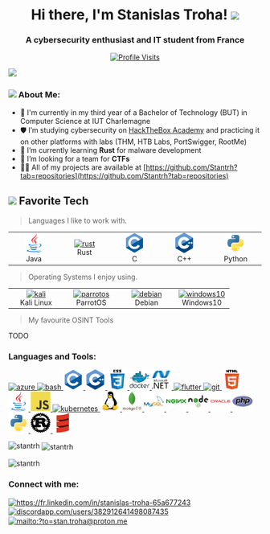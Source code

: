 <h1 align="center"> Hi there, I'm Stanislas Troha! <img src="https://github.com/TheDudeThatCode/TheDudeThatCode/blob/master/Assets/Hi.gif" width="35" /></h1>
<h3 align="center">A cybersecurity enthusiast and IT student from France</h3>

<p align="center">
  <a href="https://media4.giphy.com/media/l0HlCtvUayCgoNGog/giphy.gif">
    <img src="https://media4.giphy.com/media/l0HlCtvUayCgoNGog/giphy.gif" alt="Profile Visits" />
  </a>
</p>



  ![](https://komarev.com/ghpvc/?username=stantrh&label=Profile%20Visits&color=blue&style=for-the-badge)

### <img src="https://github.com/TheDudeThatCode/TheDudeThatCode/blob/master/Assets/Developer.gif" width="45" /> About Me:

- 🏫 I'm currently in my third year of a Bachelor of Technology (BUT) in Computer Science at IUT Charlemagne
- 🛡 I’m studying cybersecurity on [HackTheBox Academy](https://academy.hackthebox.com/) and practicing it on other platforms with labs (THM, HTB Labs, PortSwigger, RootMe)
- 🔭 I’m currently learning **Rust** for malware development
- 🤝 I’m looking for a team for **CTFs**
- 👨‍💻 All of my projects are available at [https://github.com/Stantrh?tab=repositories](https://github.com/Stantrh?tab=repositories)

<h2 align="left"><img src="https://github.com/TheDudeThatCode/TheDudeThatCode/blob/master/Assets/Rocket.gif" width="25" /> Favorite Tech</h2>

> Languages I like to work with.

<table>
  <tr>
    <td align="center" width="96">
       <a href="https://www.java.com" target="_blank" rel="noreferrer"> <img src="https://raw.githubusercontent.com/devicons/devicon/master/icons/java/java-original.svg" alt="java" width="40" height="40"/> </a>
      <br>Java
    </td>
    <td align="center" width="96">
      <a href="https://www.rust-lang.org" target="_blank" rel="noreferrer"> <img src="https://github.com/hussainweb/hussainweb/blob/main/icons/rust.png" alt="rust" width="40" height="40"/> </a>
      <br>Rust
    </td>
    <td align="center" width="96">
      <a href="https://www.cprogramming.com/" target="_blank" rel="noreferrer"> <img src="https://raw.githubusercontent.com/devicons/devicon/master/icons/c/c-original.svg" alt="c" width="40" height="40"/> </a>
      <br>C
    </td>
    <td align="center" width="96">
      <a href="https://www.w3schools.com/cpp/" target="_blank" rel="noreferrer"> <img src="https://raw.githubusercontent.com/devicons/devicon/master/icons/cplusplus/cplusplus-original.svg" alt="cplusplus" width="40" height="40"/> </a>
      <br>C++
    </td>
    <td align="center" width="96">
      <a href="https://www.python.org" target="_blank" rel="noreferrer"> <img src="https://raw.githubusercontent.com/devicons/devicon/master/icons/python/python-original.svg" alt="python" width="40" height="40"/> </a>
      <br>Python
    </td>
  </tr>
</table>



> Operating Systems I enjoy using.
> 
<table>
  <tr>
    <td align="center" width="96">
       <a href="https://www.kali.org/" target="_blank" rel="noreferrer"> <img src="https://icons.iconarchive.com/icons/simpleicons-team/simple/256/kali-linux-icon.png" alt="kali" width="40" height="40"/> </a>
      <br>Kali Linux
    </td>
    <td align="center" width="96">
      <a href="https://parrotsec.org/" target="_blank" rel="noreferrer"> <img src="https://encrypted-tbn0.gstatic.com/images?q=tbn:ANd9GcTb1zvAhC4IUBM9Kb_CHncxu9AeFFlMXRAnQQ&s" alt="parrotos" width="40" height="40"/> </a>
      <br>ParrotOS
    </td>
    <td align="center" width="96">
      <a href="https://www.debian.org/" target="_blank" rel="noreferrer"> <img src="https://cdn.iconscout.com/icon/free/png-256/free-debian-2-202378.png?f=webp" alt="debian" width="40" height="40"/> </a>
      <br>Debian
    </td>
    <td align="center" width="96">
      <a href="https://www.microsoft.com/en-us/software-download/windows10" target="_blank" rel="noreferrer"> <img src="https://cdn.icon-icons.com/icons2/615/PNG/256/Windows_icon-icons.com_56585.png" alt="windows10" width="40" height="40"/> </a>
      <br>Windows10
    </td>
  </tr>
</table>

> My favourite OSINT Tools

TODO

<h3 align="left">Languages and Tools:</h3>
<p align="left">
  <a href="https://azure.microsoft.com/en-in/" target="_blank" rel="noreferrer"> <img src="https://www.vectorlogo.zone/logos/microsoft_azure/microsoft_azure-icon.svg" alt="azure" width="40" height="40"/> </a>
  <a href="https://www.gnu.org/software/bash/" target="_blank" rel="noreferrer"> <img src="https://www.vectorlogo.zone/logos/gnu_bash/gnu_bash-icon.svg" alt="bash" width="40" height="40"/> </a>
  <a href="https://www.cprogramming.com/" target="_blank" rel="noreferrer"> <img src="https://raw.githubusercontent.com/devicons/devicon/master/icons/c/c-original.svg" alt="c" width="40" height="40"/> </a>
  <a href="https://www.w3schools.com/cpp/" target="_blank" rel="noreferrer"> <img src="https://raw.githubusercontent.com/devicons/devicon/master/icons/cplusplus/cplusplus-original.svg" alt="cplusplus" width="40" height="40"/> </a>
  <a href="https://www.w3schools.com/css/" target="_blank" rel="noreferrer"> <img src="https://raw.githubusercontent.com/devicons/devicon/master/icons/css3/css3-original-wordmark.svg" alt="css3" width="40" height="40"/> </a>
  <a href="https://www.docker.com/" target="_blank" rel="noreferrer"> <img src="https://raw.githubusercontent.com/devicons/devicon/master/icons/docker/docker-original-wordmark.svg" alt="docker" width="40" height="40"/> </a>
  <a href="https://dotnet.microsoft.com/" target="_blank" rel="noreferrer"> <img src="https://raw.githubusercontent.com/devicons/devicon/master/icons/dot-net/dot-net-original-wordmark.svg" alt="dotnet" width="40" height="40"/> </a>
  <a href="https://flutter.dev" target="_blank" rel="noreferrer"> <img src="https://www.vectorlogo.zone/logos/flutterio/flutterio-icon.svg" alt="flutter" width="40" height="40"/> </a>
  <a href="https://git-scm.com/" target="_blank" rel="noreferrer"> <img src="https://www.vectorlogo.zone/logos/git-scm/git-scm-icon.svg" alt="git" width="40" height="40"/> </a>
  <a href="https://www.w3.org/html/" target="_blank" rel="noreferrer"> <img src="https://raw.githubusercontent.com/devicons/devicon/master/icons/html5/html5-original-wordmark.svg" alt="html5" width="40" height="40"/> </a>
  <a href="https://www.java.com" target="_blank" rel="noreferrer"> <img src="https://raw.githubusercontent.com/devicons/devicon/master/icons/java/java-original.svg" alt="java" width="40" height="40"/> </a>
  <a href="https://developer.mozilla.org/en-US/docs/Web/JavaScript" target="_blank" rel="noreferrer"> <img src="https://raw.githubusercontent.com/devicons/devicon/master/icons/javascript/javascript-original.svg" alt="javascript" width="40" height="40"/> </a>
  <a href="https://kubernetes.io" target="_blank" rel="noreferrer"> <img src="https://www.vectorlogo.zone/logos/kubernetes/kubernetes-icon.svg" alt="kubernetes" width="40" height="40"/> </a>
  <a href="https://www.linux.org/" target="_blank" rel="noreferrer"> <img src="https://raw.githubusercontent.com/devicons/devicon/master/icons/linux/linux-original.svg" alt="linux" width="40" height="40"/> </a>
  <a href="https://www.mongodb.com/" target="_blank" rel="noreferrer"> <img src="https://raw.githubusercontent.com/devicons/devicon/master/icons/mongodb/mongodb-original-wordmark.svg" alt="mongodb" width="40" height="40"/> </a>
  <a href="https://www.mysql.com/" target="_blank" rel="noreferrer"> <img src="https://raw.githubusercontent.com/devicons/devicon/master/icons/mysql/mysql-original-wordmark.svg" alt="mysql" width="40" height="40"/> </a>
  <a href="https://www.nginx.com" target="_blank" rel="noreferrer"> <img src="https://raw.githubusercontent.com/devicons/devicon/master/icons/nginx/nginx-original.svg" alt="nginx" width="40" height="40"/> </a>
  <a href="https://nodejs.org" target="_blank" rel="noreferrer"> <img src="https://raw.githubusercontent.com/devicons/devicon/master/icons/nodejs/nodejs-original-wordmark.svg" alt="nodejs" width="40" height="40"/> </a>
  <a href="https://www.oracle.com/" target="_blank" rel="noreferrer"> <img src="https://raw.githubusercontent.com/devicons/devicon/master/icons/oracle/oracle-original.svg" alt="oracle" width="40" height="40"/> </a>
  <a href="https://www.php.net" target="_blank" rel="noreferrer"> <img src="https://raw.githubusercontent.com/devicons/devicon/master/icons/php/php-original.svg" alt="php" width="40" height="40"/> </a>
  <a href="https://www.python.org" target="_blank" rel="noreferrer"> <img src="https://raw.githubusercontent.com/devicons/devicon/master/icons/python/python-original.svg" alt="python" width="40" height="40"/> </a>
  <a href="https://www.rust-lang.org" target="_blank" rel="noreferrer"> <img src="https://raw.githubusercontent.com/devicons/devicon/master/icons/rust/rust-plain.svg" alt="rust" width="40" height="40"/> </a>
  <a href="https://www.scala-lang.org" target="_blank" rel="noreferrer"> <img src="https://raw.githubusercontent.com/devicons/devicon/master/icons/scala/scala-original.svg" alt="scala" width="40" height="40"/> </a>
</p>

<p><img align="left" src="https://github-readme-stats.vercel.app/api/top-langs?username=stantrh&show_icons=true&locale=en&layout=compact" alt="stantrh" /></p>

<p>&nbsp;<img align="center" src="https://github-readme-stats.vercel.app/api?username=stantrh&show_icons=true&locale=en" alt="stantrh" /></p>

<p><img align="center" src="https://github-readme-streak-stats.herokuapp.com/?user=stantrh&" alt="stantrh" /></p>

<h3 align="left">Connect with me:</h3>
<p align="left">
<a href="https://fr.linkedin.com/in/stanislas-troha-65a677243" target="blank"><img align="center" src="https://raw.githubusercontent.com/rahuldkjain/github-profile-readme-generator/master/src/images/icons/Social/linked-in-alt.svg" alt="https://fr.linkedin.com/in/stanislas-troha-65a677243" height="30" width="40" /></a>
<a href="https://discordapp.com/users/382912641498087435" target="blank"><img align="center" src="https://raw.githubusercontent.com/rahuldkjain/github-profile-readme-generator/master/src/images/icons/Social/discord.svg" alt="discordapp.com/users/382912641498087435" height="30" width="40" /></a>
<a href="mailto:?to=stan.troha@proton.me" target="blank"><img align="center" src="https://c.clc2l.com/t/p/r/protonmail-OsbVvf.png" alt="mailto:?to=stan.troha@proton.me" height="30" width="40" /></a>
</p>
